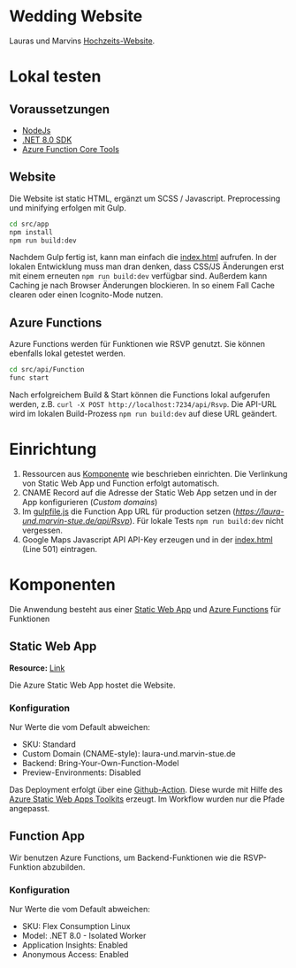 # Wedding Website

Lauras und Marvins [Hochzeits-Website](https://laura-und.marvin-stue.de).

# Lokal testen

## Voraussetzungen

- [NodeJs](https://nodejs.org/en)
- [.NET 8.0 SDK](https://dotnet.microsoft.com/en-us/download/dotnet/8.0)
- [Azure Function Core Tools](https://learn.microsoft.com/en-us/azure/azure-functions/functions-run-local?tabs=macos%2Cisolated-process%2Cnode-v4%2Cpython-v2%2Chttp-trigger%2Ccontainer-apps&pivots=programming-language-csharp#install-the-azure-functions-core-tools)

## Website

Die Website ist static HTML, ergänzt um SCSS / Javascript. Preprocessing und minifying erfolgen mit Gulp.

```bash
cd src/app
npm install
npm run build:dev
```

Nachdem Gulp fertig ist, kann man einfach die [index.html](./src/app/index.html) aufrufen.
In der lokalen Entwicklung muss man dran denken, dass CSS/JS Änderungen erst mit einem erneuten `npm run build:dev` verfügbar sind.
Außerdem kann Caching je nach Browser Änderungen blockieren. In so einem Fall Cache clearen oder einen Icognito-Mode nutzen.

## Azure Functions

Azure Functions werden für Funktionen wie RSVP genutzt. Sie können ebenfalls lokal getestet werden.

```bash
cd src/api/Function
func start
```

Nach erfolgreichem Build & Start können die Functions lokal aufgerufen werden, z.B. `curl -X POST http://localhost:7234/api/Rsvp`.
Die API-URL wird im lokalen Build-Prozess `npm run build:dev` auf diese URL geändert.

# Einrichtung

1. Ressourcen aus [Komponente](#komponenten) wie beschrieben einrichten. Die Verlinkung von Static Web App und Function erfolgt automatisch.
2. CNAME Record auf die Adresse der Static Web App setzen und in der App konfigurieren (*Custom domains*)
3. Im [gulpfile.js](./src/app/gulpfile.js) die Function App URL für production setzen (*<https://laura-und.marvin-stue.de/api/Rsvp>*). Für lokale Tests `npm run build:dev` nicht vergessen.
4. Google Maps Javascript API API-Key erzeugen und in der [index.html](./src/app/index.html) (Line 501) eintragen.

# Komponenten

Die Anwendung besteht aus einer [Static Web App](./src/app/) und [Azure Functions](./src/api/) für Funktionen

## Static Web App

**Resource:** [Link](https://portal.azure.com/#@hamburger-software.de/resource/subscriptions/9a9dbdfd-8117-4af8-8973-1a6e111f5f46/resourceGroups/wed-web/providers/Microsoft.Web/staticSites/wed-web/staticsite)

Die Azure Static Web App hostet die Website.

### Konfiguration

Nur Werte die vom Default abweichen:

- SKU: Standard
- Custom Domain (CNAME-style): laura-und.marvin-stue.de
- Backend: Bring-Your-Own-Function-Model
- Preview-Environments: Disabled

Das Deployment erfolgt über eine [Github-Action](./.github/workflows/azure-static-web-apps.yml).
Diese wurde mit Hilfe des [Azure Static Web Apps Toolkits](https://marketplace.visualstudio.com/items/?itemName=ms-azuretools.vscode-azurestaticwebapps) erzeugt.
Im Workflow wurden nur die Pfade angepasst.

## Function App

Wir benutzen Azure Functions, um Backend-Funktionen wie die RSVP-Funktion abzubilden.

### Konfiguration

Nur Werte die vom Default abweichen:

- SKU: Flex Consumption Linux
- Model: .NET 8.0 - Isolated Worker
- Application Insights: Enabled
- Anonymous Access: Enabled

